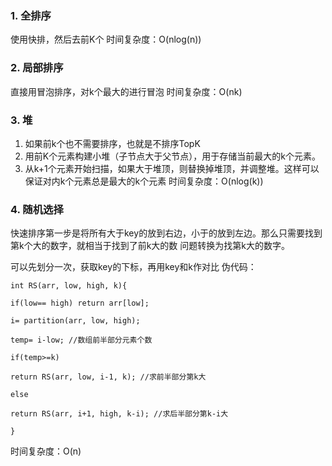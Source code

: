 
### 1. 全排序
使用快排，然后去前K个
时间复杂度：O(nlog(n))

### 2. 局部排序
直接用冒泡排序，对k个最大的进行冒泡
时间复杂度：O(nk)

### 3. 堆
1. 如果前k个也不需要排序，也就是不排序TopK
2. 用前K个元素构建小堆（子节点大于父节点），用于存储当前最大的k个元素。
3. 从k+1个元素开始扫描，如果大于堆顶，则替换掉堆顶，并调整堆。这样可以保证对内k个元素总是最大的k个元素
时间复杂度：O(nlog(k))

### 4. 随机选择
快速排序第一步是将所有大于key的放到右边，小于的放到左边。那么只需要找到第k个大的数字，就相当于找到了前k大的数
问题转换为找第k大的数字。

可以先划分一次，获取key的下标，再用key和k作对比
伪代码：

```
int RS(arr, low, high, k){

if(low== high) return arr[low];

i= partition(arr, low, high);

temp= i-low; //数组前半部分元素个数

if(temp>=k)

return RS(arr, low, i-1, k); //求前半部分第k大

else

return RS(arr, i+1, high, k-i); //求后半部分第k-i大

}
```
时间复杂度：O(n)